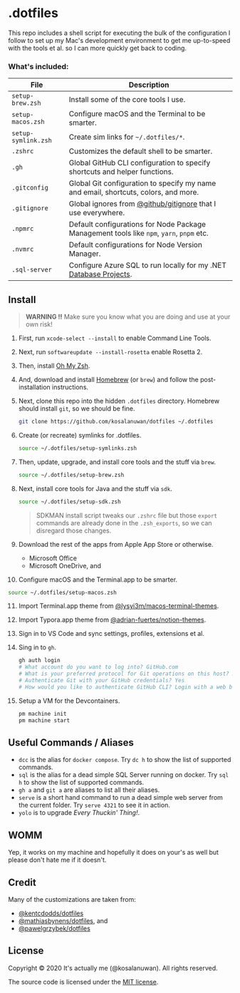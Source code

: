 # .dotfiles

This repo includes a shell script for executing the bulk of the configuration I follow to set up my Mac's development environment to get me up-to-speed with the tools et al. so I can more quickly get back to coding.



### What's included:

| File                | Description                                                  |
| ------------------- | ------------------------------------------------------------ |
| `setup-brew.zsh`    | Install some of the core tools I use.                        |
| `setup-macos.zsh`   | Configure macOS and the Terminal to be smarter.              |
| `setup-symlink.zsh` | Create sim links for `~/.dotfiles/*`.                        |
| `.zshrc`            | Customizes the default shell to be smarter.                  |
| `.gh`               | Global GitHub CLI configuration to specify shortcuts and helper functions. |
| `.gitconfig`        | Global Git configuration to specify my name and email, shortcuts, colors, and more. |
| `.gitignore`        | Global ignores from [@github/gitignore](https://github.com/github/gitignore) that I use everywhere. |
| `.npmrc`            | Default configurations for Node Package Management tools like `npm`, `yarn`, `pnpm` etc. |
| `.nvmrc`            | Default configurations for Node Version Manager.             |
| `.sql-server`       | Configure Azure SQL to run locally for my .NET [Database Projects](https://www.youtube.com/watch?v=I6T9OA9YBGg). |



## Install

> **WARNING :bangbang:** Make sure you know what you are doing and use at your own risk!

1. First, run `xcode-select --install` to enable Command Line Tools.

2. Next, run `softwareupdate --install-rosetta` enable Rosetta 2.

3. Then, install [Oh My Zsh](https://ohmyz.sh/#install).

4. And, download and install [Homebrew](https://github.com/Homebrew/brew/releases) (or `brew`) and follow the post-installation instructions.

5. Next, clone this repo into the hidden `.dotfiles` directory. Homebrew should install `git`, so we should be fine.

   ```bash
   git clone https://github.com/kosalanuwan/dotfiles ~/.dotfiles
   ```

6. Create (or recreate) symlinks for .dotfiles.

   ```bash
   source ~/.dotfiles/setup-symlinks.zsh
   ```

7. Then, update, upgrade, and install core tools and the stuff via `brew`.

   ```bash
   source ~/.dotfiles/setup-brew.zsh
   ```

8. Next, install core tools for Java and the stuff via `sdk`.

   ```bash
   source ~/.dotfiles/setup-sdk.zsh
   ```

   > SDKMAN install script tweaks our `.zshrc` file but those `export` commands are already done in the `.zsh_exports`, so we can disregard those changes.

9. Download the rest of the apps from Apple App Store or otherwise.

   - Microsoft Office
   - Microsoft OneDrive, and

10. Configure macOS and the Terminal.app to be smarter.

   ```bash
   source ~/.dotfiles/setup-macos.zsh
   ```

11. Import Terminal.app theme from [@lysyi3m/macos-terminal-themes](https://github.com/lysyi3m/macos-terminal-themes).

12. Import Typora.app theme from [@adrian-fuertes/notion-themes](https://github.com/adrian-fuertes/typora-notion-theme/tree/main).

13. Sign in to VS Code and sync settings, profiles, extensions et al.

14. Sing in to `gh`.
    ```bash
    gh auth login
    # What account do you want to log into? GitHub.com
    # What is your preferred protocol for Git operations on this host? HTTPS
    # Authenticate Git with your GitHub credentials? Yes
    # How would you like to authenticate GitHub CLI? Login with a web browser
    ```

15. Setup a VM for the Devcontainers.
    ```bash
    pm machine init
    pm machine start
    ```




## Useful Commands / Aliases

- `dcc` is the alias for `docker compose`. Try `dc h` to show the list of supported commands.
- `sql` is the alias for a dead simple SQL Server running on docker. Try `sql h` to show the list of supported commands.
- `gh a` and `git a` are aliases to list all their aliases.
- `serve` is a short hand command to run a dead simple web server from the current folder. Try `serve 4321` to see it in action.
- `yolo` is to upgrade *Every Thuckin' Thing!*.



## WOMM

Yep, it works on my machine and hopefully it does on your's as well but please don't hate me if it doesn't.



## Credit

Many of the customizations are taken from:

- [@kentcdodds/dotfiles](https://github.com/kentcdodds/dotfiles)
- [@mathiasbynens/dotfiles](https://github.com/mathiasbynens/dotfiles), and
- [@pawelgrzybek/dotfiles](https://github.com/pawelgrzybek/dotfiles)



## License

Copyright :copyright: 2020 It's actually me (@kosalanuwan). All rights reserved.

The source code is licensed under the [MIT license](#MIT-1-ov-file).
